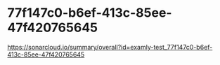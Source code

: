 # 77f147c0-b6ef-413c-85ee-47f420765645
https://sonarcloud.io/summary/overall?id=examly-test_77f147c0-b6ef-413c-85ee-47f420765645
